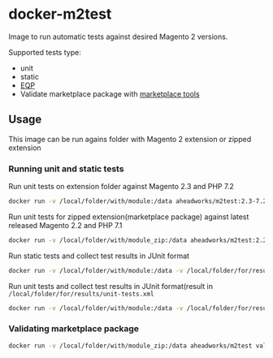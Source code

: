 # docker-m2test

Image to run automatic tests against desired Magento 2 versions.

Supported tests type:

* unit
* static
* [EQP](https://github.com/magento/marketplace-eqp) 
* Validate marketplace package with [marketplace tools](https://github.com/magento/marketplace-tools)


## Usage

This image can be run agains folder with Magento 2 extension or zipped extension 

### Running unit and static tests
 
Run unit tests on extension folder against Magento 2.3 and PHP 7.2

```bash
docker run -v /local/folder/with/module:/data aheadworks/m2test:2.3-7.2 unit /data
```

Run unit tests for zipped extension(marketplace package) against latest released Magento 2.2 and PHP 7.1

```bash
docker run -v /local/folder/with/module_zip:/data aheadworks/m2test:2.2-7.1 unit /data/modulename.zip
```

Run static tests and collect test results in JUnit format
    
```bash
docker run -v /local/folder/with/module:/data -v /local/folder/for/results:/results aheadworks/m2test:2.2-7.1 static /data /results
```

Run unit tests and collect test results in JUnit format(result in `/local/folder/for/results/unit-tests.xml`

```bash
docker run -v /local/folder/with/module:/data -v /local/folder/for/results:/results aheadworks/m2test:2.2-7.1 unit /data /results/unit-tests.xml
```

### Validating marketplace package

```bash
docker run -v /local/folder/with/module_zip:/data aheadworks/m2test validate_m2_package /data/module-name.zip
```